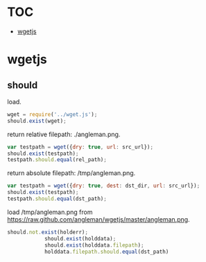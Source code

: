 # TOC
   - [wgetjs](#wgetjs)
<a name=""></a>
 
<a name="wgetjs"></a>
# wgetjs
<a name="wgetjs-should"></a>
## should
load.

```js
wget = require('../wget.js');
should.exist(wget);
```

return relative filepath: ./angleman.png.

```js
var testpath = wget({dry: true, url: src_url});
should.exist(testpath);
testpath.should.equal(rel_path);
```

return absolute filepath: /tmp/angleman.png.

```js
var testpath = wget({dry: true, dest: dst_dir, url: src_url});
should.exist(testpath);
testpath.should.equal(dst_path);
```

load /tmp/angleman.png from https://raw.github.com/angleman/wgetjs/master/angleman.png.

```js
should.not.exist(holderr);
            should.exist(holddata);
            should.exist(holddata.filepath);
            holddata.filepath.should.equal(dst_path)
```

